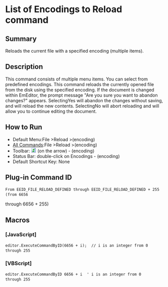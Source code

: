 # List of Encodings to Reload command

## Summary

Reloads the current file with a specified encoding (multiple items).

## Description

This command consists of multiple menu items. You can select from predefined
encodings.
This command reloads the currently opened file from the disk using the
specified encoding. If the document is changed within
EmEditor, the prompt message "Are you sure you want to abandon changes?"
appears. SelectingYes will abandon the changes without saving, and
will reload the new contents. SelectingNo will abort reloading and
will allow you to continue editing the document.

## How to Run

- Default Menu:File \>Reload \>(encoding)
- [All Commands](../tools/all_commands):File \>Reload \>(encoding)
- Toolbar: ![](../../images/reload.gif) (on
the arrow) -
(encoding)
- Status Bar: double-click on Encodings - (encoding)
- Default Shortcut Key: None

## Plug-in Command ID

```
From EEID_FILE_RELOAD_DEFINED through EEID_FILE_RELOAD_DEFINED + 255 (from 6656
```
through
6656 + 255)

## Macros

### \[JavaScript\]

```
editor.ExecuteCommandByID(6656 + i);  // i is an integer from 0
through 255
```

### \[VBScript\]

```
editor.ExecuteCommandByID 6656 + i  ' i is an integer from 0
through 255
```
